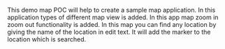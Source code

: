 This demo map POC will help to create a sample map application.
In this application types of different map view is added.
In this app map zoom in zoom out functionality is added.
In this map you can find any location by giving the name of the location in edit text.
It will add the marker to the location which is searched.
